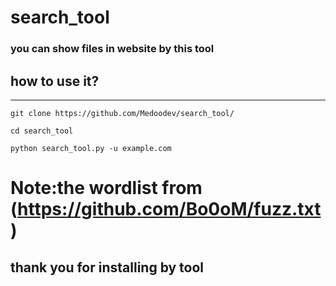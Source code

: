 # search_tool

### you can show files in website by this tool

## how to use it?
-------------------------
```
git clone https://github.com/Medoodev/search_tool/
```
```
cd search_tool
```
```
python search_tool.py -u example.com
```
# Note:the wordlist from (https://github.com/Bo0oM/fuzz.txt)

## thank you for installing by tool 

